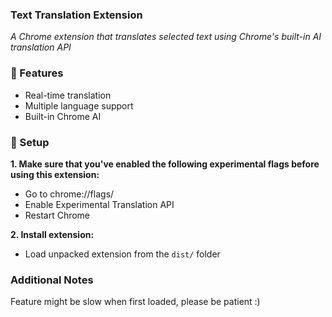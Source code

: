 ### Text Translation Extension

*A Chrome extension that translates selected text using Chrome's built-in AI translation API*

### 🎯 Features
- Real-time translation
- Multiple language support
- Built-in Chrome AI

### 🔧 Setup
**1. Make sure that you've enabled the following experimental flags before using this extension:**
- Go to chrome://flags/
- Enable Experimental Translation API
- Restart Chrome

**2. Install extension:**
- Load unpacked extension from the `dist/` folder

### Additional Notes
Feature might be slow when first loaded, please be patient :)
